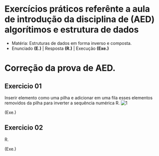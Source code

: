 # Exercícios práticos referênte a aula de introdução da disciplina de (AED) algorítimos e estrutura de dados

- Matéria: Estruturas de dados em forma inverso e composta.
- Enunciado **(E.)** | Resposta **(R.)** | Execução **(Exe.)**

# Correção da prova de AED.

## Exercicio 01
  Inserir elemento como uma pilha e adicionar em uma fila esses elementos removidos da pilha para inverter a sequência numérica
R.
![1](https://user-images.githubusercontent.com/71523671/207961636-6f83d8ce-85fb-4c38-b2b2-f64b2dd6894f.png)

(Exe.)

## Exercicio 02

R.

(Exe.)
